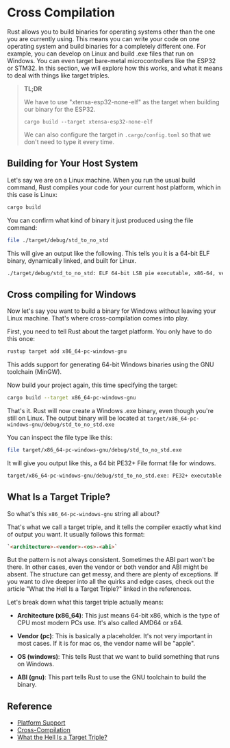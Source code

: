 # Cross Compilation

Rust allows you to build binaries for operating systems other than the one you are currently using. This means you can write your code on one operating system and build binaries for a completely different one. For example, you can develop on Linux and build .exe files that run on Windows. You can even target bare-metal microcontrollers like the ESP32 or STM32. In this section, we will explore how this works, and what it means to deal with things like target triples.

> **TL;DR** 
>
>We have to use "xtensa-esp32-none-elf" as the target when building our binary for the ESP32.
>
> `cargo build --target xtensa-esp32-none-elf`
>
> We can also configure the target in `.cargo/config.toml` so that we don't need to type it every time.

## Building for Your Host System

Let's say we are on a Linux machine. When you run the usual build command, Rust compiles your code for your current host platform, which in this case is Linux:

```sh
cargo build
```

You can confirm what kind of binary it just produced using the file command:
```sh
file ./target/debug/std_to_no_std
```

This will give an output like the following. This tells you it is a 64-bit ELF binary, dynamically linked, and built for Linux.

```sh
./target/debug/std_to_no_std: ELF 64-bit LSB pie executable, x86-64, version 1 (SYSV), dynamically linked, interpreter /lib64/ld-linux-x86-64.so.2, Build...
```

## Cross compiling for Windows

Now let's say you want to build a binary for Windows without leaving your Linux machine. That's where cross-compilation comes into play.


First, you need to tell Rust about the target platform. You only have to do this once:
```sh
rustup target add x86_64-pc-windows-gnu
```

This adds support for generating 64-bit Windows binaries using the GNU toolchain (MinGW).

Now build your project again, this time specifying the target:

```sh
cargo build --target x86_64-pc-windows-gnu
```
That's it. Rust will now create a Windows .exe binary, even though you're still on Linux. The output binary will be located at `target/x86_64-pc-windows-gnu/debug/std_to_no_std.exe`

You can inspect the file type like this:
```sh
file target/x86_64-pc-windows-gnu/debug/std_to_no_std.exe
```

It will give you output like this, a 64 bit PE32+ File format file for windows.
```sh
target/x86_64-pc-windows-gnu/debug/std_to_no_std.exe: PE32+ executable (console) x86-64, for MS Windows
```

## What Is a Target Triple?

So what's this `x86_64-pc-windows-gnu` string all about?

That's what we call a target triple, and it tells the compiler exactly what kind of output you want. It usually follows this format:

```html
`<architecture>-<vendor>-<os>-<abi>`
```

But the pattern is not always consistent. Sometimes the ABI part won't be there. In other cases, even the vendor or both vendor and ABI might be absent. The structure can get messy, and there are plenty of exceptions. If you want to dive deeper into all the quirks and edge cases, check out the article "What the Hell Is a Target Triple?" linked in the references. 

Let's break down what this target triple actually means:

- **Architecture (x86_64)**: This just means 64-bit x86, which is the type of CPU most modern PCs use. It's also called AMD64 or x64.

- **Vendor (pc)**: This is basically a placeholder. It's not very important in most cases. If it is for mac os, the vendor name will be "apple".

- **OS (windows)**: This tells Rust that we want to build something that runs on Windows.

- **ABI (gnu)**: This part tells Rust to use the GNU toolchain to build the binary.



## Reference

- [Platform Support](https://doc.rust-lang.org/beta/rustc/platform-support.html)
- [Cross-Compilation](https://rust-lang.github.io/rustup/cross-compilation.html)
- [What the Hell Is a Target Triple?](https://mcyoung.xyz/2025/04/14/target-triples/)
